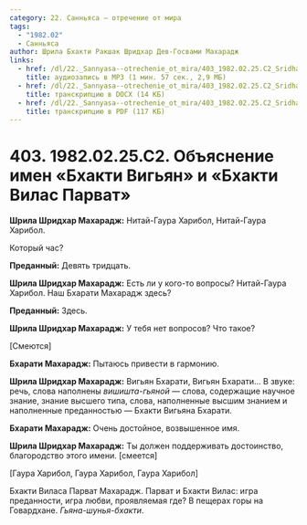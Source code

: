 ```yaml
---
category: 22. Санньяса — отречение от мира
tags:
  - "1982.02"
  - Санньяса
author: Шрила Бхакти Ракшак Шридхар Дев-Госвами Махарадж
links:
  - href: /dl/22._Sannyasa--otrechenie_ot_mira/403_1982.02.25.C2_SridharMj_Objasnenie_imen_Bhakti_Vigjan_i_Bhakti_Vilas_Parvat.mp3
    title: аудиозапись в MP3 (1 мин. 57 сек., 2,9 МБ)
  - href: /dl/22._Sannyasa--otrechenie_ot_mira/403_1982.02.25.C2_SridharMj_Objasnenie_imen_Bhakti_Vigjan_i_Bhakti_Vilas_Parvat.docx
    title: транскрипцию в DOCX (14 КБ)
  - href: /dl/22._Sannyasa--otrechenie_ot_mira/403_1982.02.25.C2_SridharMj_Objasnenie_imen_Bhakti_Vigjan_i_Bhakti_Vilas_Parvat.pdf
    title: транскрипцию в PDF (117 КБ)
---
```


# 403. 1982.02.25.C2. Объяснение имен «Бхакти Вигьян» и «Бхакти Вилас Парват»

**Шрила Шридхар Махарадж:** Нитай-Гаура Харибол, Нитай-Гаура Харибол.

Который час?

**Преданный:** Девять тридцать.

**Шрила Шридхар Махарадж:** Есть ли у кого-то вопросы? Нитай-Гаура Харибол. Наш Бхарати Махарадж здесь?

**Преданный:** Здесь.

**Шрила Шридхар Махарадж:** У тебя нет вопросов? Что такое?

[Смеются]

**Бхарати Махарадж:** Пытаюсь привести в гармонию.

**Шрила Шридхар Махарадж:** Вигьян Бхарати, Вигьян Бхарати… В звуке: речь, слова наполнены *вишишта-гьяной* — слова, содержащие научное знание, знание высшего типа, слова, наполненные высшим знанием и наполненные преданностью — Бхакти Вигьяна Бхарати.

**Бхарати Махарадж:** Очень достойное, возвышенное имя.

**Шрила Шридхар Махарадж:** Ты должен поддерживать достоинство, благородство этого имени. [смеется]

[Гаура Харибол, Гаура Харибол, Гаура Харибол]

Бхакти Виласа Парват Махарадж. Парват и Бхакти Вилас: игра преданности, игра любви, проявляемая где? В пещерах горы на Говардхане. *Гьяна-шунья-бхакти*.

